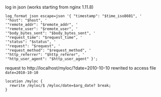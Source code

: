 log in json (works starting from nginx 1.11.8)
```
log_format json escape=json '{ "timestamp": "$time_iso8601", '
'"host": "$host", '
'"remote_addr": "$remote_addr", '
'"remote_user": "$remote_user", '
'"body_bytes_sent": "$body_bytes_sent", '
'"request_time": "$request_time", '
'"status": "$status", '
'"request": "$request", '
'"request_method": "$request_method", '
'"http_referrer": "$http_referer", '
'"http_user_agent": "$http_user_agent" }';
```

request to http://localhost/myloc/?date=2010-10-10 rewrited to access file `date=2010-10-10`
```
location /myloc {
  rewrite /myloc/$ /myloc/date=$arg_date? break;
}
```
